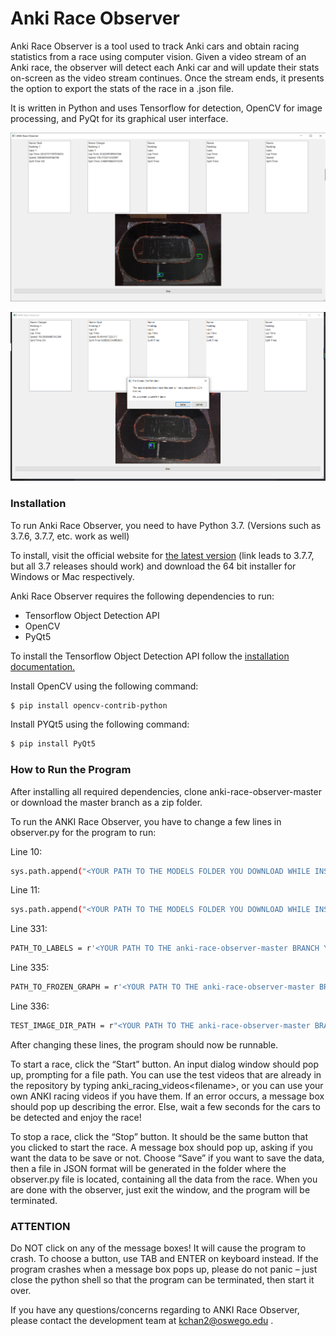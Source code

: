 # Anki Race Observer

Anki Race Observer is a tool used to track Anki cars and obtain racing statistics from a race using computer vision.
  Given a video stream of an Anki race, the observer will detect each Anki car and will update their stats on-screen as the video stream continues. Once the stream ends, it presents the option to export the stats of the race in a .json file.

It is written in Python and uses Tensorflow for detection, OpenCV for image processing, and PyQt for its graphical user interface. 

![demo of program running](./demo/demo1.png)

![demo2 of program running](./demo/demo2.png)

### Installation
To run Anki Race Observer, you need to have Python 3.7. (Versions such as 3.7.6, 3.7.7, etc. work as well)

To install, visit the official website for [the latest version](https://www.python.org/downloads/release/python-377/) (link leads to 3.7.7, but all 3.7 releases should work) and download the 64 bit installer for Windows or Mac respectively.

Anki Race Observer requires the following dependencies to run:

  - Tensorflow Object Detection API
  - OpenCV
  - PyQt5
  
To install the Tensorflow Object Detection API follow the [installation documentation.](https://github.com/tensorflow/models/blob/master/research/object_detection/g3doc/installation.md)

Install OpenCV using the following command:

```sh
$ pip install opencv-contrib-python
```

Install PYQt5 using the following command:

```sh
$ pip install PyQt5
```

### How to Run the Program
After installing all required dependencies, clone anki-race-observer-master or download the master branch as a zip folder.

To run the ANKI Race Observer, you have to change a few lines in observer.py for the program to run:

Line 10: 
```sh
sys.path.append("<YOUR PATH TO THE MODELS FOLDER YOU DOWNLOAD WHILE INSTALLING TENSORFLOW>\\models\\research\\")
```
Line 11:
```sh
sys.path.append("<YOUR PATH TO THE MODELS FOLDER YOU DOWNLOAD WHILE INSTALLING TENSORFLOW >\\models\\research\\object_detection\\utils")
```
Line 331:
```sh
PATH_TO_LABELS = r'<YOUR PATH TO THE anki-race-observer-master BRANCH YOU CLONED/DOWNLOADED>\anki-race-observer\training\label_map.pbtxt'
```
Line 335:
```sh
PATH_TO_FROZEN_GRAPH = r'<YOUR PATH TO THE anki-race-observer-master BRANCH YOU CLONED/DOWNLOADED>\anki-race-observer\training\frozen_inference_graph.pb'
```
Line 336:
```sh
TEST_IMAGE_DIR_PATH = r"<YOUR PATH TO THE anki-race-observer-master BRANCH YOU CLONED/DOWNLOADED>\anki-race-observer\images"
```

After changing these lines, the program should now be runnable.

To start a race, click the “Start” button. An input dialog window should pop up, prompting for a file path. You can use the test videos that are already in the repository by typing anki_racing_videos\<filename>, or you can use your own ANKI racing videos if you have them. If an error occurs, a message box should pop up describing the error. Else, wait a few seconds for the cars to be detected and enjoy the race!

To stop a race, click the “Stop” button. It should be the same button that you clicked to start the race. A message box should pop up, asking if you want the data to be save or not. Choose “Save” if you want to save the data, then a file in JSON format will be generated in the folder where the observer.py file is located, containing all the data from the race.
When you are done with the observer, just exit the window, and the program will be terminated.

### **ATTENTION**
Do NOT click on any of the message boxes! It will cause the program to crash. To choose a button, use TAB and ENTER on keyboard instead. If the program crashes when a message box pops up, please do not panic – just close the python shell so that the program can be terminated, then start it over. 

If you have any questions/concerns regarding to ANKI Race Observer, please contact the development team at kchan2@oswego.edu .


